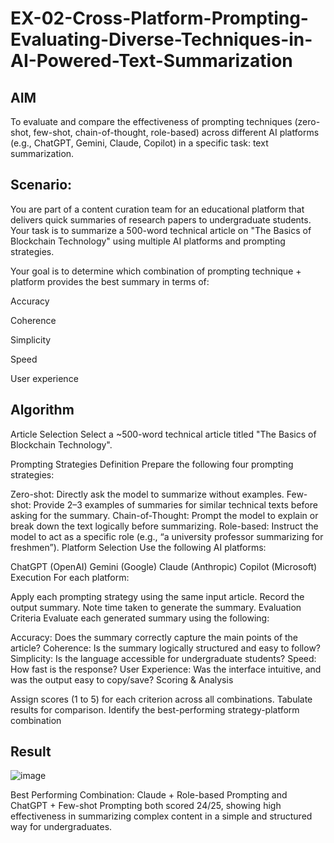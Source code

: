# EX-02-Cross-Platform-Prompting-Evaluating-Diverse-Techniques-in-AI-Powered-Text-Summarization

## AIM
To evaluate and compare the effectiveness of prompting techniques (zero-shot, few-shot, chain-of-thought, role-based) across different AI platforms (e.g., ChatGPT, Gemini, Claude, Copilot) in a specific task: text summarization.

## Scenario:
You are part of a content curation team for an educational platform that delivers quick summaries of research papers to undergraduate students. Your task is to summarize a 500-word technical article on "The Basics of Blockchain Technology" using multiple AI platforms and prompting strategies.

Your goal is to determine which combination of prompting technique + platform provides the best summary in terms of:

Accuracy

Coherence

Simplicity

Speed

User experience

## Algorithm

Article Selection Select a ~500-word technical article titled "The Basics of Blockchain Technology".

Prompting Strategies Definition Prepare the following four prompting strategies:

Zero-shot: Directly ask the model to summarize without examples.
Few-shot: Provide 2–3 examples of summaries for similar technical texts before asking for the summary.
Chain-of-Thought: Prompt the model to explain or break down the text logically before summarizing.
Role-based: Instruct the model to act as a specific role (e.g., “a university professor summarizing for freshmen”).
Platform Selection Use the following AI platforms:

ChatGPT (OpenAI)
Gemini (Google)
Claude (Anthropic)
Copilot (Microsoft)
Execution For each platform:

Apply each prompting strategy using the same input article.
Record the output summary.
Note time taken to generate the summary.
Evaluation Criteria Evaluate each generated summary using the following:

Accuracy: Does the summary correctly capture the main points of the article?
Coherence: Is the summary logically structured and easy to follow?
Simplicity: Is the language accessible for undergraduate students?
Speed: How fast is the response?
User Experience: Was the interface intuitive, and was the output easy to copy/save?
Scoring & Analysis

Assign scores (1 to 5) for each criterion across all combinations.
Tabulate results for comparison.
Identify the best-performing strategy-platform combination

## Result

![image](https://github.com/user-attachments/assets/85fa8101-69ea-4014-b269-43eb3d8f683f)


Best Performing Combination: Claude + Role-based Prompting and ChatGPT + Few-shot Prompting both scored 24/25, showing high effectiveness in summarizing complex content in a simple and structured way for undergraduates.
